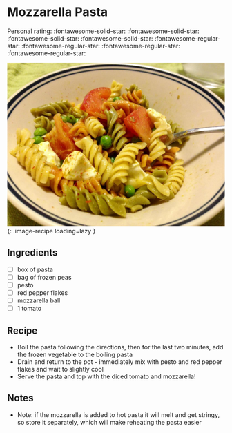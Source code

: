 <!-- Do not modify sections with "AUTO-*". They are updated by make.py -->

# Mozzarella Pasta

<!-- rating=1; (User can specify rating on scale of 1-5) -->
<!-- AUTO-UserRating -->
Personal rating: :fontawesome-solid-star: :fontawesome-solid-star: :fontawesome-solid-star: :fontawesome-solid-star: :fontawesome-regular-star: :fontawesome-regular-star: :fontawesome-regular-star: :fontawesome-regular-star:
<!-- /AUTO-UserRating -->

<!-- name_image=mozzarella_pasta.jpg; (User can specify image name if multiple exist) -->
<!-- AUTO-Image -->
![mozzarella_pasta.jpg](./mozzarella_pasta.jpg){: .image-recipe loading=lazy }
<!-- /AUTO-Image -->

## Ingredients

* [ ] box of pasta
* [ ] bag of frozen peas
* [ ] pesto
* [ ] red pepper flakes
* [ ] mozzarella ball
* [ ] 1 tomato

## Recipe

* Boil the pasta following the directions, then for the last two minutes, add the frozen vegetable to the boiling pasta
* Drain and return to the pot - immediately mix with pesto and red pepper flakes and wait to slightly cool
* Serve the pasta and top with the diced tomato and mozzarella!

## Notes

* Note: if the mozzarella is added to hot pasta it will melt and get stringy, so store it separately, which will make reheating the pasta easier
